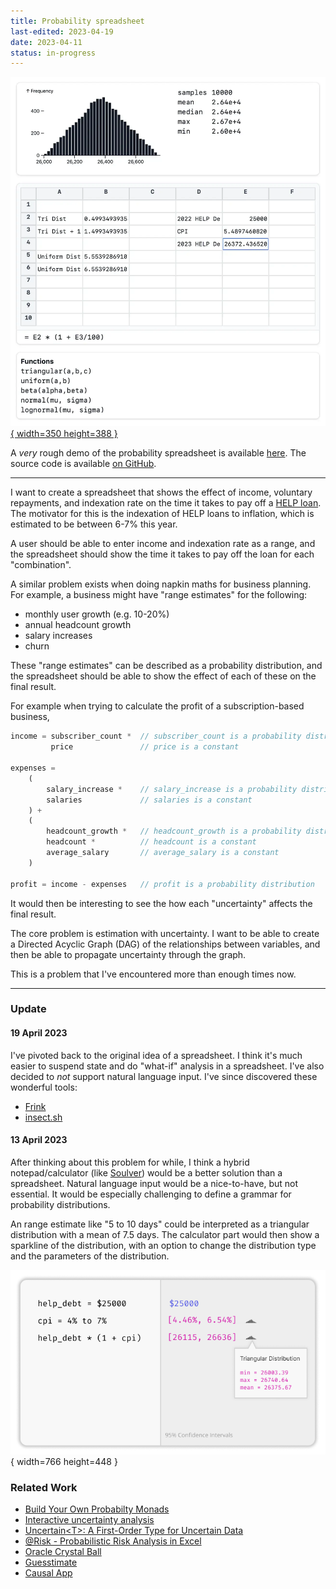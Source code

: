 ```yaml
---
title: Probability spreadsheet
last-edited: 2023-04-19
date: 2023-04-11
status: in-progress
---
```


[![A screenshot from the probability spreadsheet demo](/images/probability-spreadsheet.webp){ width=350 height=388 }][demo]

A _very_ rough demo of the probability spreadsheet is available [here][demo].
The source code is available [on GitHub][source].

---

I want to create a spreadsheet that shows the effect of income, voluntary repayments, 
and indexation rate on the time it takes to pay off a [HELP loan][help].
The motivator for this is the indexation of HELP loans to inflation, which is
estimated to be between 6-7% this year. 

A user should be able to enter income and indexation rate as a range, and the
spreadsheet should show the time it takes to pay off the loan for each "combination".

A similar problem exists when doing napkin maths for business planning.
For example, a business might have "range estimates" for the following:

- monthly user growth (e.g. 10-20%)
- annual headcount growth
- salary increases
- churn 

These "range estimates" can be described as a probability distribution, and the
spreadsheet should be able to show the effect of each of these on the final result.

For example when trying to calculate the profit of a subscription-based business,
```js
income = subscriber_count *  // subscriber_count is a probability distribution
         price               // price is a constant

expenses = 
    ( 
        salary_increase *    // salary_increase is a probability distribution
        salaries             // salaries is a constant
    ) +        
    (
        headcount_growth *   // headcount_growth is a probability distribution
        headcount *          // headcount is a constant
        average_salary       // average_salary is a constant
    )

profit = income - expenses   // profit is a probability distribution
```

It would then be interesting to see the how each "uncertainty"
affects the final result.

The core problem is estimation with uncertainty. I want to be able to create a 
Directed Acyclic Graph (DAG) of the relationships between variables, and then
be able to propagate uncertainty through the graph.

This is a problem that I've encountered more than enough times now.

---

### Update

#### 19 April 2023

I've pivoted back to the original idea of a spreadsheet. I think it's much easier
to suspend state and do "what-if" analysis in a spreadsheet. I've also decided
to _not_ support natural language input. I've since discovered these wonderful
tools:

- [Frink](https://futureboy.us/frinkdocs/)
- [insect.sh](https://insect.sh/)


#### 13 April 2023

After thinking about this problem for while, I think a hybrid notepad/calculator
(like [Soulver][soulver]) would be a better solution than a spreadsheet.
Natural language input would be a nice-to-have, but not essential. It would be
especially challenging to define a grammar for probability distributions.

An range estimate like "5 to 10 days" could be interpreted as a triangular
distribution with a mean of 7.5 days. The calculator part would then show a 
sparkline of the distribution, with an option to change the distribution type
and the parameters of the distribution.

![A mockup of the probability notepad](/images/probability-notepad.png){ width=766 height=448 }

### Related Work

- [Build Your Own Probabilty Monads][probability-monads]
- [Interactive uncertainty analysis][interactive-uncertainty-analysis]
- [Uncertain\<T\>: A First-Order Type for Uncertain Data][uncertaint]
- [@Risk - Probabilistic Risk Analysis in Excel][at-risk]
- [Oracle Crystal Ball][oracle-crystal-ball]
- [Guesstimate][guesstimate]
- [Causal App][causal-app]



[probability-monads]: http://www.randomhacks.net/probability-monads/
[interactive-uncertainty-analysis]: https://dl.acm.org/doi/10.1145/2166966.2167015
[uncertaint]: https://www.microsoft.com/en-us/research/publication/uncertaint-a-first-order-type-for-uncertain-data-2/
[at-risk]: https://www.palisade.com/risk/
[oracle-crystal-ball]: https://www.oracle.com/au/applications/crystalball/
[guesstimate]: https://www.getguesstimate.com/
[help]: https://www.studyassist.gov.au/help-loans
[causal-app]: https://causal.app/
[soulver]: https://soulver.app/
[demo]: https://probability-spreadsheet.vercel.app/
[source]: https://github.com/ldgrp/probability-spreadsheet